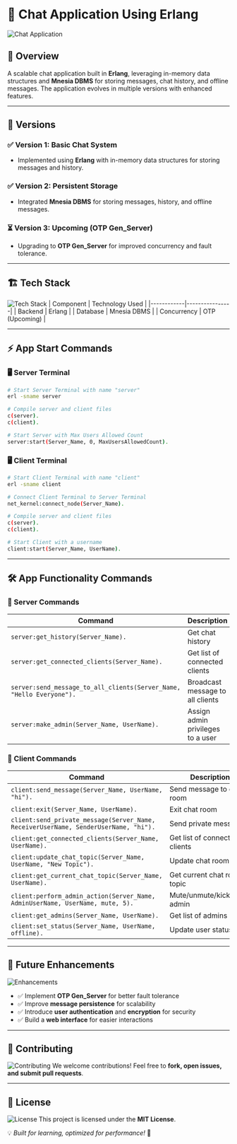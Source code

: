 # 💬 Chat Application Using Erlang

![Chat Application](https://via.placeholder.com/1000x400?text=Chat+Application+Using+Erlang)

## 📌 Overview
A scalable chat application built in **Erlang**, leveraging in-memory data structures and **Mnesia DBMS** for storing messages, chat history, and offline messages. The application evolves in multiple versions with enhanced features.

---

## 🚀 Versions

### ✅ Version 1: Basic Chat System
- Implemented using **Erlang** with in-memory data structures for storing messages and history.

### ✅ Version 2: Persistent Storage
- Integrated **Mnesia DBMS** for storing messages, history, and offline messages.

### ⏳ Version 3: Upcoming (OTP Gen_Server)
- Upgrading to **OTP Gen_Server** for improved concurrency and fault tolerance.

---

## 🏗 Tech Stack
![Tech Stack](https://via.placeholder.com/600x300?text=Tech+Stack)
| Component  | Technology Used |
|------------|----------------|
| Backend    | Erlang |
| Database   | Mnesia DBMS |
| Concurrency | OTP (Upcoming) |

---

## ⚡ App Start Commands

### 🖥️ Server Terminal
```sh
# Start Server Terminal with name "server"
erl -sname server   

# Compile server and client files
c(server).
c(client).  

# Start Server with Max Users Allowed Count
server:start(Server_Name, 0, MaxUsersAllowedCount).
```

### 🖥️ Client Terminal
```sh
# Start Client Terminal with name "client"
erl -sname client   

# Connect Client Terminal to Server Terminal
net_kernel:connect_node(Server_Name).  

# Compile server and client files
c(server).  
c(client).

# Start Client with a username
client:start(Server_Name, UserName).
```

---

## 🛠 App Functionality Commands

### 🔹 Server Commands
| Command | Description |
|---------|-------------|
| `server:get_history(Server_Name).` | Get chat history |
| `server:get_connected_clients(Server_Name).` | Get list of connected clients |
| `server:send_message_to_all_clients(Server_Name, "Hello Everyone").` | Broadcast message to all clients |
| `server:make_admin(Server_Name, UserName).` | Assign admin privileges to a user |

### 🔹 Client Commands
| Command | Description |
|---------|-------------|
| `client:send_message(Server_Name, UserName, "hi").` | Send message to chat room |
| `client:exit(Server_Name, UserName).` | Exit chat room |
| `client:send_private_message(Server_Name, ReceiverUserName, SenderUserName, "hi").` | Send private message |
| `client:get_connected_clients(Server_Name, UserName).` | Get list of connected clients |
| `client:update_chat_topic(Server_Name, UserName, "New Topic").` | Update chat room topic |
| `client:get_current_chat_topic(Server_Name, UserName).` | Get current chat room topic |
| `client:perform_admin_action(Server_Name, AdminUserName, UserName, mute, 5).` | Mute/unmute/kick/make admin |
| `client:get_admins(Server_Name, UserName).` | Get list of admins |
| `client:set_status(Server_Name, UserName, offline).` | Update user status |

---

## 🔗 Future Enhancements
![Enhancements](https://via.placeholder.com/600x300?text=Future+Enhancements)
- ✅ Implement **OTP Gen_Server** for better fault tolerance
- ✅ Improve **message persistence** for scalability
- ✅ Introduce **user authentication** and **encryption** for security
- ✅ Build a **web interface** for easier interactions

---

## 🤝 Contributing
![Contributing](https://via.placeholder.com/600x300?text=Contributing)
We welcome contributions! Feel free to **fork, open issues, and submit pull requests**.

---

## 📜 License
![License](https://via.placeholder.com/600x300?text=License)
This project is licensed under the **MIT License**.

💡 *Built for learning, optimized for performance!* 🚀

